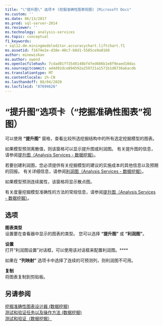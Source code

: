 ```yaml
---
title: "\"提升图\" 选项卡 (挖掘准确性图表视图) |Microsoft Docs"
ms.custom: ''
ms.date: 06/13/2017
ms.prod: sql-server-2014
ms.reviewer: ''
ms.technology: analysis-services
ms.topic: conceptual
f1_keywords:
- sql12.dm.miningmodeleditor.accuracychart.liftchart.f1
ms.assetid: f1674e2e-d38e-40c7-b8d1-5585ce9a0168
author: minewiskan
ms.author: owend
ms.openlocfilehash: 7cdad01ff3549140bf4fed606b1e8f9eaed10dac
ms.sourcegitcommit: ad4d92dce894592a259721a1571b1d8736abacdb
ms.translationtype: MT
ms.contentlocale: zh-CN
ms.lasthandoff: 08/04/2020
ms.locfileid: "87694626"
---
```

# <a name="lift-chart-tab-mining-accuracy-chart-view"></a>“提升图”选项卡（“挖掘准确性图表”视图）
  可以使用 **“提升图”** 窗格，查看比较所选挖掘结构中的所有选定挖掘模型的图表。  
  
 如果模型预测离散值，则该窗格可以显示提升图或利润图。 有关提升图的信息，请参阅[提升图（Analysis Services - 数据挖掘）](data-mining/lift-chart-analysis-services-data-mining.md)。  
  
 若要创建利润图，您必须提供有关挖掘模型的建议的实施成本的其他信息以及预期的回报。 有关详细信息，请参阅[利润图（Analysis Services - 数据挖掘）](data-mining/profit-chart-analysis-services-data-mining.md)。  
  
 如果模型预测连续属性，该窗格将显示散点图。  
  
 有关度量挖掘模型准确性的方法的常规信息，请参阅[提升图（Analysis Services - 数据挖掘）](data-mining/lift-chart-analysis-services-data-mining.md)。  
  
## <a name="options"></a>选项  
 **图表类型**  
 设置要在查看器中显示的图表的类型。 您可以选择 **“提升图”** 或 **“利润图”**。  
  
 **设置**  
 打开“利润图设置”对话框，可以使用该对话框来配置利润图。****  
  
 如果在 **“列映射”** 选项卡中选择了连续的可预测列，则利润图不可用。  
  
 **复制**  
 将图表复制到剪贴板。  
  
## <a name="see-also"></a>另请参阅  
 [挖掘准确性图表设计器 &#40;数据挖掘&#41;](mining-accuracy-chart-designer-data-mining.md)   
 [测试和验证任务以及操作方法 &#40;数据挖掘&#41;](data-mining/testing-and-validation-tasks-and-how-tos-data-mining.md)   
 [测试和验证（数据挖掘）](data-mining/testing-and-validation-data-mining.md)  
  
  
